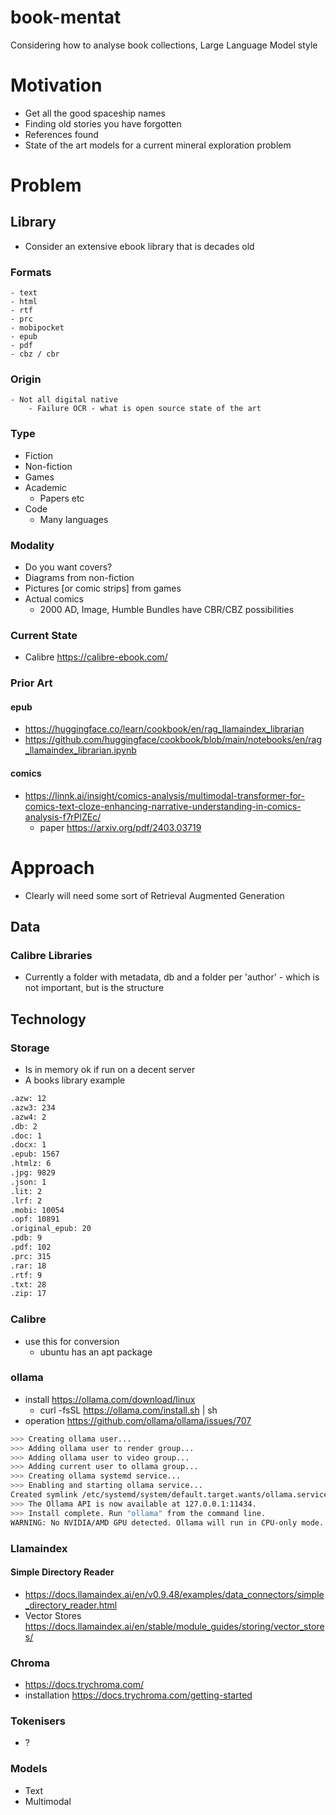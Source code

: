 # book-mentat
Considering how to analyse book collections, Large Language Model style

# Motivation
- Get all the good spaceship names
- Finding old stories you have forgotten
- References found
- State of the art models for a current mineral exploration problem

# Problem
## Library
- Consider an extensive ebook library that is decades old
### Formats
    - text
    - html
    - rtf
    - prc
    - mobipocket
    - epub
    - pdf
    - cbz / cbr

### Origin
    - Not all digital native
        - Failure OCR - what is open source state of the art
### Type
- Fiction
- Non-fiction
- Games
- Academic
    - Papers etc    
- Code
    - Many languages

### Modality
- Do you want covers?
- Diagrams from non-fiction
- Pictures [or comic strips] from games
- Actual comics
    - 2000 AD, Image, Humble Bundles have CBR/CBZ possibilities

### Current State
- Calibre https://calibre-ebook.com/

### Prior Art
#### epub
- https://huggingface.co/learn/cookbook/en/rag_llamaindex_librarian
- https://github.com/huggingface/cookbook/blob/main/notebooks/en/rag_llamaindex_librarian.ipynb
#### comics
- https://linnk.ai/insight/comics-analysis/multimodal-transformer-for-comics-text-cloze-enhancing-narrative-understanding-in-comics-analysis-f7rPlZEc/
    - paper https://arxiv.org/pdf/2403.03719

# Approach
- Clearly will need some sort of Retrieval Augmented Generation

## Data
### Calibre Libraries
- Currently a folder with metadata, db and a folder per 'author' - which is not important, but is the structure

## Technology
### Storage
- Is in memory ok if run on a decent server
- A books library example
```bash
.azw: 12
.azw3: 234
.azw4: 2
.db: 2
.doc: 1
.docx: 1
.epub: 1567
.htmlz: 6
.jpg: 9829
.json: 1
.lit: 2
.lrf: 2
.mobi: 10054
.opf: 10891
.original_epub: 20
.pdb: 9
.pdf: 102
.prc: 315
.rar: 18
.rtf: 9
.txt: 28
.zip: 17
```
### Calibre
- use this for conversion 
    - ubuntu has an apt package

### ollama
- install https://ollama.com/download/linux
    - curl -fsSL https://ollama.com/install.sh | sh
- operation https://github.com/ollama/ollama/issues/707
```bash
>>> Creating ollama user...
>>> Adding ollama user to render group...
>>> Adding ollama user to video group...
>>> Adding current user to ollama group...
>>> Creating ollama systemd service...
>>> Enabling and starting ollama service...
Created symlink /etc/systemd/system/default.target.wants/ollama.service → /etc/systemd/system/ollama.service.
>>> The Ollama API is now available at 127.0.0.1:11434.
>>> Install complete. Run "ollama" from the command line.
WARNING: No NVIDIA/AMD GPU detected. Ollama will run in CPU-only mode.
```

### Llamaindex
#### Simple Directory Reader
- https://docs.llamaindex.ai/en/v0.9.48/examples/data_connectors/simple_directory_reader.html
- Vector Stores https://docs.llamaindex.ai/en/stable/module_guides/storing/vector_stores/

### Chroma
- https://docs.trychroma.com/
- installation https://docs.trychroma.com/getting-started

### Tokenisers
- ?

### Models
- Text
- Multimodal


